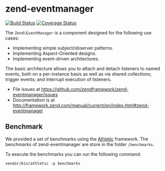 # zend-eventmanager

[![Build Status](https://secure.travis-ci.org/zendframework/zend-eventmanager.svg?branch=master)](https://secure.travis-ci.org/zendframework/zend-eventmanager)
[![Coverage Status](https://coveralls.io/repos/zendframework/zend-eventmanager/badge.svg?branch=master)](https://coveralls.io/r/zendframework/zend-eventmanager?branch=master)

The `Zend\EventManager` is a component designed for the following use cases:

- Implementing simple subject/observer patterns.
- Implementing Aspect-Oriented designs.
- Implementing event-driven architectures.

The basic architecture allows you to attach and detach listeners to named events,
both on a per-instance basis as well as via shared collections; trigger events;
and interrupt execution of listeners.


- File issues at https://github.com/zendframework/zend-eventmanager/issues
- Documentation is at http://framework.zend.com/manual/current/en/index.html#zend-eventmanager

## Benchmark

We provided a set of benchmarks using the [Athletic](https://github.com/polyfractal/athletic)
framework. The benchmarks of zend-eventmanager are store in the folder `/benchmarks`.

To execute the benchmarks you can run the following command:

```
vendor/bin/athletic -p benchmarks
```
